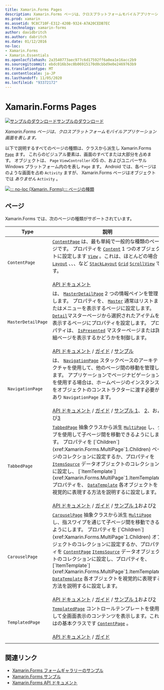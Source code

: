 ```yaml
---
title: Xamarin.Forms Pages
description: Xamarin.Forms ページは、クロスプラットフォームモバイルアプリケーション画面を表します。 この記事では、に含まれるページの一覧を示し Xamarin.Forms ます。
ms.prod: xamarin
ms.assetid: 9C8C710F-E312-420B-9324-A7A20CEDB7EC
ms.technology: xamarin-forms
author: davidbritch
ms.author: dabritch
ms.date: 01/12/2016
no-loc:
- Xamarin.Forms
- Xamarin.Essentials
ms.openlocfilehash: 2a3540773aec977c6d17592ff6a0ea1e16acc2b9
ms.sourcegitcommit: ebdc016b3ec0b06915170d0cbbd9e0e2469763b9
ms.translationtype: MT
ms.contentlocale: ja-JP
ms.lasthandoff: 11/05/2020
ms.locfileid: "93372172"
---
```

# <a name="no-locxamarinforms-pages"></a>Xamarin.Forms Pages

[![サンプルのダウンロード](~/media/shared/download.png)サンプルのダウンロード](/samples/xamarin/xamarin-forms-samples/formsgallery/)

_Xamarin.Forms ページは、クロスプラットフォームモバイルアプリケーション画面を表します。_

以下で説明するすべてのページの種類は、クラスから派生し Xamarin.Forms [`Page`](xref:Xamarin.Forms.Page) ます。 これらのビジュアル要素は、画面のすべてまたは大部分を占めます。 オブジェクトは、 `Page` `ViewController` iOS の、およびユニバーサル Windows プラットフォーム内のを表し `Page` ます。 Android では、各ページはのような画面を占め `Activity` ますが、 Xamarin.Forms ページはオブジェクトでは *ありません* `Activity` 。

[![::: no-loc (Xamarin. Forms)::: ページの種類](pages-images/pages-sml.png)](pages-images/pages.png#lightbox "::: no-loc (Xamarin. Forms)::: ページの種類")

## <a name="pages"></a>ページ

Xamarin.Forms では、次のページの種類がサポートされています。

| Type | 説明 | 外観 |
| --- | --- | --- |
| `ContentPage` | [`ContentPage`](xref:Xamarin.Forms.ContentPage) は、最も単純で一般的な種類のページです。 プロパティを [`Content`](xref:Xamarin.Forms.ContentPage.Content) 1 つのオブジェクトに設定します [`View`](views.md) 。これは、ほとんどの場合 [`Layout`](layouts.md) 、、、など [`StackLayout`](xref:Xamarin.Forms.StackLayout) [`Grid`](xref:Xamarin.Forms.Grid) [`ScrollView`](xref:Xamarin.Forms.ScrollView) です。<br /><br />[API ドキュメント](xref:Xamarin.Forms.ContentPage) | [![ContentPage の例](pages-images/ContentPage.png "ContentPage の例")](pages-images/ContentPage-Large.png#lightbox "ContentPage の例")<br />[このページ](https://github.com/xamarin/xamarin-forms-samples/blob/master/FormsGallery/FormsGallery/FormsGallery/CodeExamples/ContentPageDemoPage.cs)  /  の C# コード[XAML ページ](https://github.com/xamarin/xamarin-forms-samples/blob/master/FormsGallery/FormsGallery/FormsGallery/XamlExamples/ContentPageDemoPage.xaml) |
| `MasterDetailPage` | は、 [`MasterDetailPage`](xref:Xamarin.Forms.MasterDetailPage) 2 つの情報ペインを管理します。 プロパティを、 [`Master`](xref:Xamarin.Forms.MasterDetailPage.Master) 通常はリストまたはメニューを表示するページに設定します。 [`Detail`](xref:Xamarin.Forms.MasterDetailPage.Detail)マスターページから選択されたアイテムを表示するページにプロパティを設定します。 プロパティは、 [`IsPresented`](xref:Xamarin.Forms.MasterDetailPage.IsPresented) マスターページまたは詳細ページを表示するかどうかを制御します。<br /><br />[API ドキュメント](xref:Xamarin.Forms.MasterDetailPage)  / [ガイド](~/xamarin-forms/app-fundamentals/navigation/master-detail-page.md)  / [サンプル](/samples/xamarin/xamarin-forms-samples/navigation-masterdetailpage) | [![Masterのページの例](pages-images/MasterDetailPage.png "Masterのページの例")](pages-images/MasterDetailPage-Large.png#lightbox "Masterのページの例")<br />[このページ](https://github.com/xamarin/xamarin-forms-samples/blob/master/FormsGallery/FormsGallery/FormsGallery/CodeExamples/MasterDetailPageDemoPage.cs)  /  の C# コード[分離コード](https://github.com/xamarin/xamarin-forms-samples/blob/master/FormsGallery/FormsGallery/FormsGallery/XamlExamples/MasterDetailPageDemoPage.xaml.cs)付き[XAML ページ](https://github.com/xamarin/xamarin-forms-samples/blob/master/FormsGallery/FormsGallery/FormsGallery/XamlExamples/MasterDetailPageDemoPage.xaml) |
| `NavigationPage` | は、 [`NavigationPage`](xref:Xamarin.Forms.NavigationPage) スタックベースのアーキテクチャを使用して、他のページ間の移動を管理します。 アプリケーションでページナビゲーションを使用する場合は、ホームページのインスタンスをオブジェクトのコンストラクターに渡す必要があり `NavigationPage` ます。<br /><br />[API ドキュメント](xref:Xamarin.Forms.NavigationPage)  / [ガイド](~/xamarin-forms/app-fundamentals/navigation/hierarchical.md)  / [サンプル 1](/samples/xamarin/xamarin-forms-samples/navigation-hierarchical)、 [2](/samples/xamarin/xamarin-forms-samples/navigation-passingdata)、および[3](/samples/xamarin/xamarin-forms-samples/navigation-loginflow)  | [![NavigationPage の例](pages-images/NavigationPage.png "NavigationPage の例")](pages-images/NavigationPage-Large.png#lightbox "NavigationPage の例")<br />[このページ](https://github.com/xamarin/xamarin-forms-samples/blob/master/FormsGallery/FormsGallery/FormsGallery/CodeExamples/NavigationPageDemoPage.cs)  /  の C# コード[コードの背後](https://github.com/xamarin/xamarin-forms-samples/blob/master/FormsGallery/FormsGallery/FormsGallery/XamlExamples/NavigationPageDemoPage.xaml.cs)にある[XAML ページ](https://github.com/xamarin/xamarin-forms-samples/blob/master/FormsGallery/FormsGallery/FormsGallery/XamlExamples/NavigationPageDemoPage.xaml) |
| `TabbedPage` | [`TabbedPage`](xref:Xamarin.Forms.TabbedPage) 抽象クラスから派生 [`MultiPage`](xref:Xamarin.Forms.MultiPage`1) し、タブを使用して子ページ間を移動できるようにします。 プロパティを [`Children`](xref:Xamarin.Forms.MultiPage`1.Children) ページのコレクションに設定するか、プロパティを [`ItemsSource`](xref:Xamarin.Forms.MultiPage`1.ItemsSource) データオブジェクトのコレクションに設定し、 [`ItemTemplate`](xref:Xamarin.Forms.MultiPage`1.ItemTemplate) プロパティを、 [`DataTemplate`](xref:Xamarin.Forms.DataTemplate) 各オブジェクトを視覚的に表現する方法を説明するに設定します。<br /><br />[API ドキュメント](xref:Xamarin.Forms.TabbedPage)  / [ガイド](~/xamarin-forms/app-fundamentals/navigation/tabbed-page.md)  / [サンプル 1](/samples/xamarin/xamarin-forms-samples/navigation-tabbedpage)および[2](/samples/xamarin/xamarin-forms-samples/navigation-tabbedpagewithnavigationpage) | [![TabbedPage の例](pages-images/TabbedPage.png "TabbedPage の例")](pages-images/TabbedPage-Large.png#lightbox "TabbedPage の例")<br />[このページ](https://github.com/xamarin/xamarin-forms-samples/blob/master/FormsGallery/FormsGallery/FormsGallery/CodeExamples/TabbedPageDemoPage.cs)  /  の C# コード[XAML ページ](https://github.com/xamarin/xamarin-forms-samples/blob/master/FormsGallery/FormsGallery/FormsGallery/XamlExamples/TabbedPageDemoPage.xaml) |
| `CarouselPage` | [`CarouselPage`](xref:Xamarin.Forms.CarouselPage) 抽象クラスから派生 [`MultiPage`](xref:Xamarin.Forms.MultiPage`1) し、指スワイプを通じて子ページ間を移動できるようにします。 プロパティを [`Children`](xref:Xamarin.Forms.MultiPage`1.Children) オブジェクトのコレクションに設定するか、プロパティを [`ContentPage`](xref:Xamarin.Forms.ContentPage) [`ItemsSource`](xref:Xamarin.Forms.MultiPage`1.ItemsSource) データオブジェクトのコレクションに設定し、プロパティを、 [`ItemTemplate`](xref:Xamarin.Forms.MultiPage`1.ItemTemplate) [`DataTemplate`](xref:Xamarin.Forms.DataTemplate) 各オブジェクトを視覚的に表現する方法を説明するに設定します。<br /><br />[API ドキュメント](xref:Xamarin.Forms.CarouselPage)  / [ガイド](~/xamarin-forms/app-fundamentals/navigation/carousel-page.md)  / [サンプル 1](/samples/xamarin/xamarin-forms-samples/navigation-carouselpage)および[2](/samples/xamarin/xamarin-forms-samples/navigation-carouselpagetemplate) | [![CarouselPage の例](pages-images/CarouselPage.png "CarouselPage の例")](pages-images/CarouselPage-Large.png#lightbox "CarouselPage の例")<br />[このページ](https://github.com/xamarin/xamarin-forms-samples/blob/master/FormsGallery/FormsGallery/FormsGallery/CodeExamples/CarouselPageDemoPage.cs)  /  の C# コード[XAML ページ](https://github.com/xamarin/xamarin-forms-samples/blob/master/FormsGallery/FormsGallery/FormsGallery/XamlExamples/CarouselPageDemoPage.xaml) |
| `TemplatedPage` | [`TemplatedPage`](xref:Xamarin.Forms.TemplatedPage) コントロールテンプレートを使用して全画面表示のコンテンツを表示します。これはの基本クラスです [`ContentPage`](xref:Xamarin.Forms.ContentPage) 。<br /><br />[API ドキュメント](xref:Xamarin.Forms.TemplatedPage)  / [ガイド](~/xamarin-forms/app-fundamentals/templates/control-template.md) | [![TemplatedPage の例](pages-images/TemplatedPage.png "TemplatedPage の例")](pages-images/TemplatedPage.png "TemplatedPage の例") |
|     |     |     |

## <a name="related-links"></a>関連リンク

- [Xamarin.Forms フォームギャラリーのサンプル](/samples/xamarin/xamarin-forms-samples/formsgallery)
- [Xamarin.Forms サンプル](/samples/browse/?products=xamarin&term=Xamarin.Forms)
- [Xamarin.Forms API ドキュメント](/dotnet/api/xamarin.forms?view=xamarin-forms)